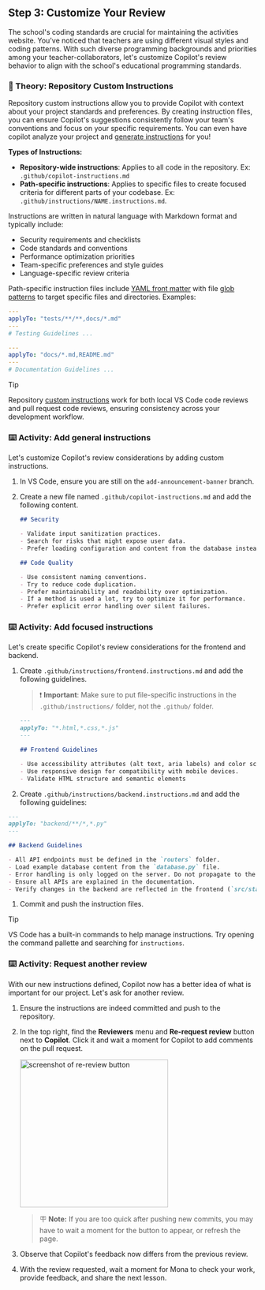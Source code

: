 ## Step 3: Customize Your Review

The school's coding standards are crucial for maintaining the activities website. You've noticed that teachers are using different visual styles and coding patterns. With such diverse programming backgrounds and priorities among your teacher-collaborators, let's customize Copilot's review behavior to align with the school's educational programming standards.

### 📖 Theory: Repository Custom Instructions

Repository custom instructions allow you to provide Copilot with context about your project standards and preferences. By creating instruction files, you can ensure Copilot's suggestions consistently follow your team's conventions and focus on your specific requirements. You can even have copilot analyze your project and [generate instructions](https://code.visualstudio.com/docs/copilot/customization/custom-instructions#_generate-an-instructions-file-for-your-workspace) for you!

**Types of Instructions:**

- **Repository-wide instructions**: Applies to all code in the repository. Ex: `.github/copilot-instructions.md`
- **Path-specific instructions**: Applies to specific files to create focused criteria for different parts of your codebase. Ex: `.github/instructions/NAME.instructions.md`.

Instructions are written in natural language with Markdown format and typically include:

- Security requirements and checklists
- Code standards and conventions
- Performance optimization priorities
- Team-specific preferences and style guides
- Language-specific review criteria

Path-specific instruction files include [YAML front matter](https://docs.github.com/en/contributing/writing-for-github-docs/using-yaml-frontmatter) with file [glob patterns](https://code.visualstudio.com/docs/editor/glob-patterns) to target specific files and directories. Examples:

```yaml
---
applyTo: "tests/**/**,docs/*.md"
---
# Testing Guidelines ...
```

```yaml
---
applyTo: "docs/*.md,README.md"
---
# Documentation Guidelines ...
```

> [!TIP]
> Repository [custom instructions](https://docs.github.com/en/copilot/how-tos/custom-instructions/adding-repository-custom-instructions-for-github-copilot) work for both local VS Code code reviews and pull request code reviews, ensuring consistency across your development workflow.

### ⌨️ Activity: Add general instructions

Let's customize Copilot's review considerations by adding custom instructions.

1. In VS Code, ensure you are still on the `add-announcement-banner` branch.

1. Create a new file named `.github/copilot-instructions.md` and add the following content.

   ```markdown
   ## Security

   - Validate input sanitization practices.
   - Search for risks that might expose user data.
   - Prefer loading configuration and content from the database instead of hard coded content. If absolutely necessary, load it from environment variables or a non-committed config file.

   ## Code Quality

   - Use consistent naming conventions.
   - Try to reduce code duplication.
   - Prefer maintainability and readability over optimization.
   - If a method is used a lot, try to optimize it for performance.
   - Prefer explicit error handling over silent failures.
   ```

### ⌨️ Activity: Add focused instructions

Let's create specific Copilot's review considerations for the frontend and backend.

1. Create `.github/instructions/frontend.instructions.md` and add the following guidelines.

   > ❗️ **Important**: Make sure to put file-specific instructions in the `.github/instructions/` folder, not the `.github/` folder.

   ```markdown
   ---
   applyTo: "*.html,*.css,*.js"
   ---

   ## Frontend Guidelines

   - Use accessibility attributes (alt text, aria labels) and color schemes.
   - Use responsive design for compatibility with mobile devices.
   - Validate HTML structure and semantic elements
   ```

1. Create `.github/instructions/backend.instructions.md` and add the following guidelines:

```markdown
---
applyTo: "backend/**/*,*.py"
---

## Backend Guidelines

- All API endpoints must be defined in the `routers` folder.
- Load example database content from the `database.py` file.
- Error handling is only logged on the server. Do not propagate to the frontend.
- Ensure all APIs are explained in the documentation.
- Verify changes in the backend are reflected in the frontend (`src/static/**`). If possible breaking changes are found, mention them to the developer.
```

1. Commit and push the instruction files.

> [!TIP]
> VS Code has a built-in commands to help manage instructions. Try opening the command pallette and searching for `instructions`.

### ⌨️ Activity: Request another review

With our new instructions defined, Copilot now has a better idea of what is important for our project. Let's ask for another review.

1. Ensure the instructions are indeed committed and push to the repository.

1. In the top right, find the **Reviewers** menu and **Re-request review** button next to **Copilot**. Click it and wait a moment for Copilot to add comments on the pull request.

   <img width="300" alt="screenshot of re-review button" src="https://github.com/user-attachments/assets/c45aa8de-278d-46e7-bfe2-2dc6b574e11e"/>

   > 🪧 **Note:** If you are too quick after pushing new commits, you may have to wait a moment for the button to appear, or refresh the page.

1. Observe that Copilot's feedback now differs from the previous review.

1. With the review requested, wait a moment for Mona to check your work, provide feedback, and share the next lesson.
